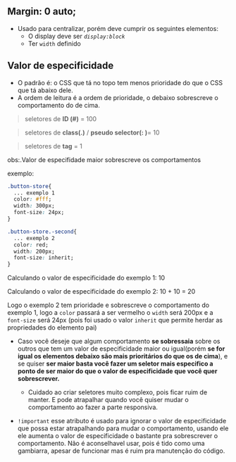 ## Margin: 0 auto;
- Usado para centralizar, porém deve cumprir os seguintes elementos:
  - O display deve ser *`display:block`*
  - Ter `width` definido

## Valor de especificidade
- O padrão é: o CSS que tá no topo tem menos  prioridade do que o CSS que tá abaixo dele.
- A ordem de leitura é a ordem de prioridade, o debaixo sobrescreve o comportamento do de cima.
  
> seletores de **ID (#)** = 100
  
> seletores de **class(.)** / **pseudo selector(: )**= 10

> seletores de **tag** = 1


obs:.Valor de especifidade maior sobrescreve os comportamentos

exemplo: 
```css
.button-store{
  ... exemplo 1
  color: #fff;
  width: 300px;
  font-size: 24px;
}

.button-store.-second{
  ... exemplo 2
  color: red;
  width: 200px;
  font-size: inherit;
}

```

Calculando o valor de especificidade do exemplo 1: 10

Calculando o valor de especificidade do exemplo 2: 10 + 10 = 20 

Logo o exemplo 2 tem prioridade e sobrescreve o comportamento do exemplo 1, logo a `color` passará a ser vermelho o `width` será 200px e a `font-size` será 24px (pois foi usado o valor `inherit` que permite herdar as propriedades do elemento pai)


- Caso você deseje que algum comportamento **se sobressaia** sobre os outros que tem um valor de especificidade maior ou igual(porém **se for igual os elementos debaixo são mais prioritários do que os de cima**), e se quiser **ser maior basta você fazer um seletor mais especifico a ponto de ser maior do que o valor de especificidade que você quer sobrescrever.**
  - Cuidado ao criar seletores muito complexo, pois ficar ruim de manter. E pode atrapalhar quando você quiser mudar o comportamento ao fazer a parte responsiva.
  

- `!important` esse atributo é usado para ignorar o valor de especificidade que possa estar atrapalhando para mudar o comportamento, usando ele ele aumenta o valor de especificidade o bastante pra sobrescrever o comportamento.  Não é aconselhavel usar, pois é tido como uma gambiarra, apesar de funcionar mas é ruim pra manutenção do código. 